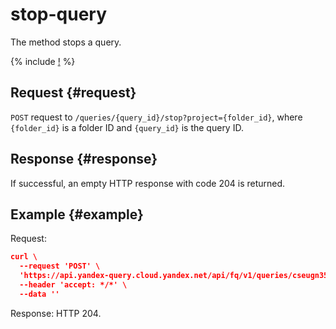 # stop-query

The method stops a query.

{% include [!](../../_includes/api-common.md) %}

## Request {#request}

`POST` request to `/queries/{query_id}/stop?project={folder_id}`, where `{folder_id}` is a folder ID and `{query_id}` is the query ID.

## Response {#response}

If successful, an empty HTTP response with code 204 is returned.

## Example {#example}

Request:

```json
curl \
  --request 'POST' \
  'https://api.yandex-query.cloud.yandex.net/api/fq/v1/queries/cseugn35bc3r********/stop?project=b1gaue5b382m********' \
  --header 'accept: */*' \
  --data ''
```

Response: HTTP 204.

